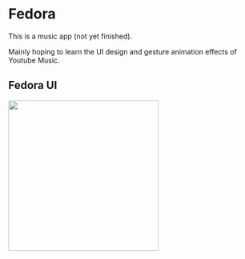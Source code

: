 # Fedora

This is a music app (not yet finished).

Mainly hoping to learn the UI design and gesture animation effects of Youtube Music.

## Fedora UI
<img src="recordings/Fedora_UI_Screen_recording.gif" width="300"/>
